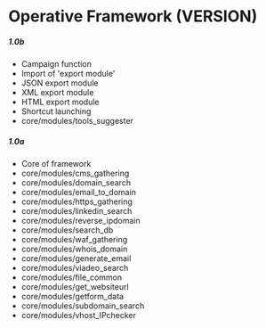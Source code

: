 # Operative Framework (VERSION)

##### 1.0b

+ Campaign function
+ Import of 'export module'
+ JSON export module
+ XML export module
+ HTML export module
+ Shortcut launching
+ core/modules/tools_suggester

##### 1.0a

+ Core of framework
+ core/modules/cms_gathering
+ core/modules/domain_search
+ core/modules/email_to_domain
+ core/modules/https_gathering
+ core/modules/linkedin_search
+ core/modules/reverse_ipdomain
+ core/modules/search_db
+ core/modules/waf_gathering
+ core/modules/whois_domain
+ core/modules/generate_email
+ core/modules/viadeo_search
+ core/modules/file_common
+ core/modules/get_websiteurl
+ core/modules/getform_data
+ core/modules/subdomain_search
+ core/modules/vhost_IPchecker
